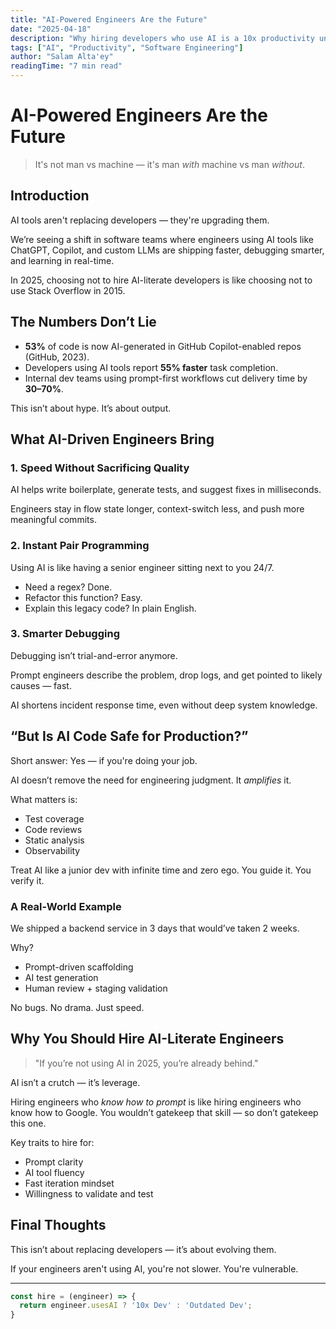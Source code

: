 ```yaml
---
title: "AI-Powered Engineers Are the Future"
date: "2025-04-18"
description: "Why hiring developers who use AI is a 10x productivity unlock — and why it's okay to ship AI-assisted code to production."
tags: ["AI", "Productivity", "Software Engineering"]
author: "Salam Alta'ey"
readingTime: "7 min read"
---
```


# AI-Powered Engineers Are the Future

> It's not man vs machine — it's man *with* machine vs man *without*.

## Introduction

AI tools aren't replacing developers — they're upgrading them.

We’re seeing a shift in software teams where engineers using AI tools like ChatGPT, Copilot, and custom LLMs are shipping faster, debugging smarter, and learning in real-time.

In 2025, choosing not to hire AI-literate developers is like choosing not to use Stack Overflow in 2015.

## The Numbers Don’t Lie

- **53%** of code is now AI-generated in GitHub Copilot-enabled repos (GitHub, 2023).
- Developers using AI tools report **55% faster** task completion.
- Internal dev teams using prompt-first workflows cut delivery time by **30–70%**.

This isn’t about hype. It’s about output.

## What AI-Driven Engineers Bring

### 1. Speed Without Sacrificing Quality

AI helps write boilerplate, generate tests, and suggest fixes in milliseconds.

Engineers stay in flow state longer, context-switch less, and push more meaningful commits.

### 2. Instant Pair Programming

Using AI is like having a senior engineer sitting next to you 24/7.

- Need a regex? Done.
- Refactor this function? Easy.
- Explain this legacy code? In plain English.

### 3. Smarter Debugging

Debugging isn’t trial-and-error anymore.

Prompt engineers describe the problem, drop logs, and get pointed to likely causes — fast.

AI shortens incident response time, even without deep system knowledge.

## “But Is AI Code Safe for Production?”

Short answer: Yes — if you're doing your job.

AI doesn’t remove the need for engineering judgment. It *amplifies* it.

What matters is:

- Test coverage
- Code reviews
- Static analysis
- Observability

Treat AI like a junior dev with infinite time and zero ego. You guide it. You verify it.

### A Real-World Example

We shipped a backend service in 3 days that would’ve taken 2 weeks.

Why?

- Prompt-driven scaffolding
- AI test generation
- Human review + staging validation

No bugs. No drama. Just speed.

## Why You Should Hire AI-Literate Engineers

> "If you’re not using AI in 2025, you’re already behind."

AI isn’t a crutch — it’s leverage.

Hiring engineers who *know how to prompt* is like hiring engineers who know how to Google. You wouldn’t gatekeep that skill — so don’t gatekeep this one.

Key traits to hire for:

- Prompt clarity
- AI tool fluency
- Fast iteration mindset
- Willingness to validate and test

## Final Thoughts

This isn’t about replacing developers — it’s about evolving them.

If your engineers aren't using AI, you're not slower. You're vulnerable.

---

```js
const hire = (engineer) => {
  return engineer.usesAI ? '10x Dev' : 'Outdated Dev';
}
